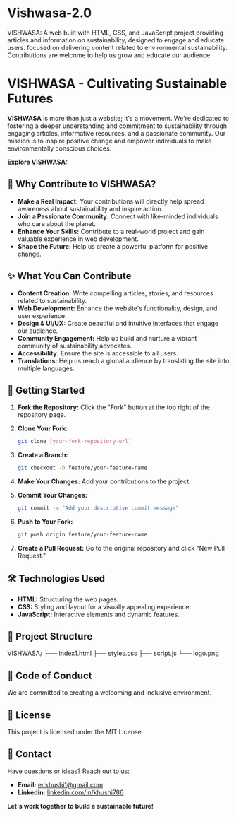 # Vishwasa-2.0
VISHWASA: A web built with HTML, CSS, and JavaScript project providing articles and information on sustainability, designed to engage and educate users. focused on delivering content related to environmental sustainability. Contributions are welcome to help us grow and educate our audience

# VISHWASA - Cultivating Sustainable Futures

**VISHWASA** is more than just a website; it's a movement. We're dedicated to fostering a deeper understanding and commitment to sustainability through engaging articles, informative resources, and a passionate community. Our mission is to inspire positive change and empower individuals to make environmentally conscious choices.

**Explore VISHWASA:** 

## 🌿 Why Contribute to VISHWASA?

* **Make a Real Impact:** Your contributions will directly help spread awareness about sustainability and inspire action.
* **Join a Passionate Community:** Connect with like-minded individuals who care about the planet.
* **Enhance Your Skills:** Contribute to a real-world project and gain valuable experience in web development.
* **Shape the Future:** Help us create a powerful platform for positive change.

## ✨ What You Can Contribute

* **Content Creation:** Write compelling articles, stories, and resources related to sustainability.
* **Web Development:** Enhance the website's functionality, design, and user experience.
* **Design & UI/UX:** Create beautiful and intuitive interfaces that engage our audience.
* **Community Engagement:** Help us build and nurture a vibrant community of sustainability advocates.
* **Accessibility:** Ensure the site is accessible to all users.
* **Translations:** Help us reach a global audience by translating the site into multiple languages.

## 🚀 Getting Started

1.  **Fork the Repository:** Click the "Fork" button at the top right of the repository page.
2.  **Clone Your Fork:**

    ```bash
    git clone [your-fork-repository-url]
    ```

3.  **Create a Branch:**

    ```bash
    git checkout -b feature/your-feature-name
    ```

4.  **Make Your Changes:** Add your contributions to the project.
5.  **Commit Your Changes:**

    ```bash
    git commit -m "Add your descriptive commit message"
    ```

6.  **Push to Your Fork:**

    ```bash
    git push origin feature/your-feature-name
    ```

7.  **Create a Pull Request:** Go to the original repository and click "New Pull Request."

## 🛠️ Technologies Used

* **HTML:** Structuring the web pages.
* **CSS:** Styling and layout for a visually appealing experience.
* **JavaScript:** Interactive elements and dynamic features.

## 📂 Project Structure

VISHWASA/
├── index1.html
├── styles.css
├── script.js
└── logo.png


## 🤝 Code of Conduct

We are committed to creating a welcoming and inclusive environment.

## 📜 License

This project is licensed under the MIT License.

## 📧 Contact

Have questions or ideas? Reach out to us:

* **Email:** er.khushi1@gmail.com
* **Linkedin:** [linkedin.com/in/khushi786 ](https://www.linkedin.com/in/khushi786/)

**Let's work together to build a sustainable future!**
